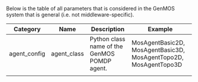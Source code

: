 Below is the table of all parameters that is considered in the GenMOS system
that is general (i.e. not middleware-specific).

| **Category** | **Name**    | **Description**                              | **Example**                                                      |
|--------------|-------------|----------------------------------------------|------------------------------------------------------------------|
| agent_config | agent_class | Python class name of the GenMOS POMDP agent. | MosAgentBasic2D, MosAgentBasic3D, MosAgentTopo2D, MosAgentTopo3D |
|              |             |                                              |                                                                  |
